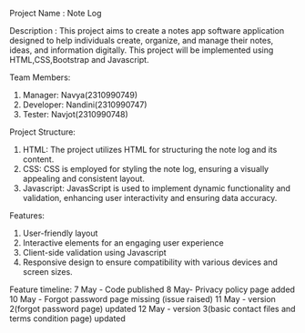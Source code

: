 Project Name : Note Log

Description : This project aims to create a notes app software application designed to help individuals create, organize, and manage their notes, ideas, and information digitally. This project will be implemented using HTML,CSS,Bootstrap and Javascript.

Team Members:

  1. Manager: Navya(2310990749)
  2. Developer: Nandini(2310990747)
  3. Tester: Navjot(2310990748)

Project Structure:

  1. HTML: The project utilizes HTML for structuring the note log and its content.
  2. CSS: CSS is employed for styling the note log, ensuring a visually appealing and consistent layout.
  3. Javascript: JavasScript is used to implement dynamic functionality and validation, enhancing user interactivity and ensuring data accuracy.

Features:

  1. User-friendly layout
  2. Interactive elements for an engaging user experience
  3. Client-side validation using Javascript
  4. Responsive design to ensure compatibility with various devices and screen sizes.

Feature timeline:
7 May - Code published
8 May- Privacy policy page added
10 May - Forgot password page missing (issue raised)
11 May - version 2(forgot password page) updated
12 May - version 3(basic contact files and terms condition page) updated



